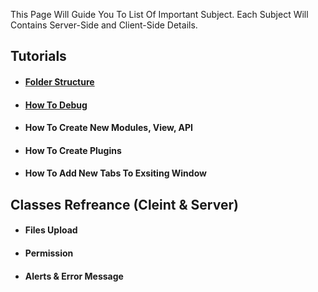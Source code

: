 This Page Will Guide You To List Of Important Subject.
Each Subject Will Contains Server-Side and Client-Side Details.

## Tutorials 
* #### [Folder Structure](Folder-Structure)
* #### [How To Debug](How-To-Debug)
* #### How To Create New Modules, View, API 
* #### How To Create Plugins
* #### How To Add New Tabs To Exsiting Window 

## Classes Refreance  (Cleint & Server)
* #### Files Upload
* #### Permission
* #### Alerts & Error Message
